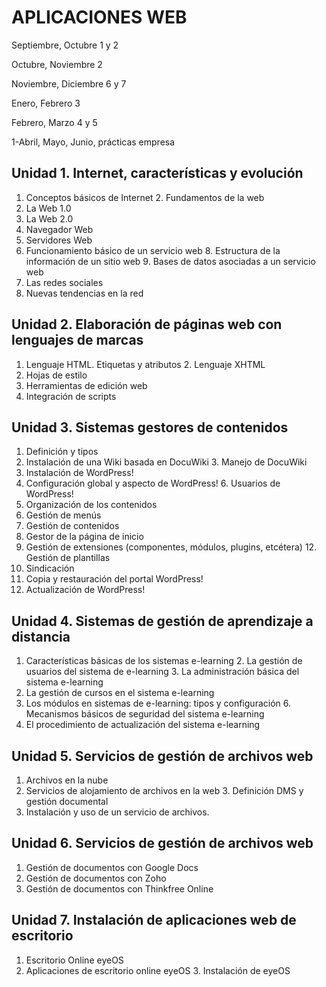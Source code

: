 # APLICACIONES WEB

Septiembre, Octubre 1 y 2

Octubre, Noviembre 2

Noviembre, Diciembre  6 y 7

Enero, Febrero 3

Febrero, Marzo 4 y 5

1-Abril, Mayo, Junio, prácticas empresa


## Unidad 1. Internet, características y evolución
1. Conceptos básicos de Internet 2. Fundamentos de la web
3. La Web 1.0
4. La Web 2.0
5. Navegador Web
6. Servidores Web
7. Funcionamiento básico de un servicio web 8. Estructura de la información de un sitio web 9. Bases de datos asociadas a un servicio web
10. Las redes sociales
11. Nuevas tendencias en la red
## Unidad 2. Elaboración de páginas web con lenguajes de marcas
1. Lenguaje HTML. Etiquetas y atributos 2. Lenguaje XHTML
3. Hojas de estilo
4. Herramientas de edición web
5. Integración de scripts
## Unidad 3. Sistemas gestores de contenidos
1. Definición y tipos
2. Instalación de una Wiki basada en DocuWiki 3. Manejo de DocuWiki
4. Instalación de WordPress!
5. Configuración global y aspecto de WordPress! 6. Usuarios de WordPress!
7. Organización de los contenidos
8. Gestión de menús
9. Gestión de contenidos
10. Gestor de la página de inicio
11. Gestión de extensiones (componentes, módulos, plugins, etcétera) 12. Gestión de plantillas
13. Sindicación
14. Copia y restauración del portal WordPress!
15. Actualización de WordPress!
## Unidad 4. Sistemas de gestión de aprendizaje a distancia
1. Características básicas de los sistemas e-learning 2. La gestión de usuarios del sistema de e-learning 3. La administración básica del sistema e-learning
4. La gestión de cursos en el sistema e-learning
5. Los módulos en sistemas de e-learning: tipos y configuración 6. Mecanismos básicos de seguridad del sistema e-learning
7. El procedimiento de actualización del sistema e-learning
## Unidad 5. Servicios de gestión de archivos web
1. Archivos en la nube
2. Servicios de alojamiento de archivos en la web 3. Definición DMS y gestión documental
4. Instalación y uso de un servicio de archivos.
## Unidad 6. Servicios de gestión de archivos web
1. Gestión de documentos con Google Docs
2. Gestión de documentos con Zoho
3. Gestión de documentos con Thinkfree Online
## Unidad 7. Instalación de aplicaciones web de escritorio
1. Escritorio Online eyeOS
2. Aplicaciones de escritorio online eyeOS 3. Instalación de eyeOS
